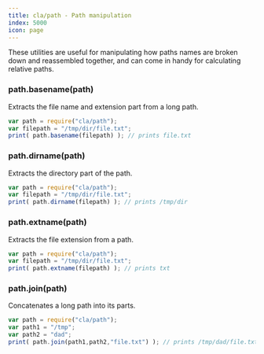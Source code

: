 ```yaml
---
title: cla/path - Path manipulation
index: 5000
icon: page
---
```


These utilities are useful for manipulating 
how paths names are broken down and reassembled 
together, and can come in handy for calculating 
relative paths.

### path.basename(path)

Extracts the file name and extension part from 
a long path. 

```javascript
var path = require("cla/path");
var filepath = "/tmp/dir/file.txt";
print( path.basename(filepath) ); // prints file.txt
```

### path.dirname(path)

Extracts the directory part of the path.

```javascript
var path = require("cla/path");
var filepath = "/tmp/dir/file.txt";
print( path.dirname(filepath) ); // prints /tmp/dir
```

### path.extname(path)

Extracts the file extension from a path.

```javascript
var path = require("cla/path");
var filepath = "/tmp/dir/file.txt";
print( path.extname(filepath) ); // prints txt
```

### path.join(path)

Concatenates a long path into its parts.

```javascript
var path = require("cla/path");
var path1 = "/tmp";
var path2 = "dad";
print( path.join(path1,path2,"file.txt") ); // prints /tmp/dad/file.txt
```


